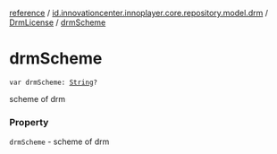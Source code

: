 [reference](../../index.md) / [id.innovationcenter.innoplayer.core.repository.model.drm](../index.md) / [DrmLicense](index.md) / [drmScheme](./drm-scheme.md)

# drmScheme

`var drmScheme: `[`String`](https://kotlinlang.org/api/latest/jvm/stdlib/kotlin/-string/index.html)`?`

scheme of drm

### Property

`drmScheme` - scheme of drm